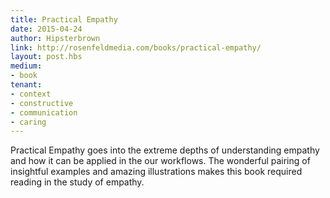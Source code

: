 ```yaml
---
title: Practical Empathy
date: 2015-04-24
author: Hipsterbrown
link: http://rosenfeldmedia.com/books/practical-empathy/
layout: post.hbs
medium:
- book
tenant:
- context
- constructive
- communication
- caring
---
```


Practical Empathy goes into the extreme depths of understanding empathy and how it can be applied in the our workflows. The wonderful pairing of insightful examples and amazing illustrations makes this book required reading in the study of empathy.
